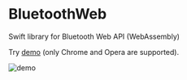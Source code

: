 # BluetoothWeb
Swift library for Bluetooth Web API (WebAssembly)

Try [demo](https://pureswift.github.io/BluetoothWeb) (only Chrome and Opera are supported).

![demo](https://user-images.githubusercontent.com/3419766/147490037-905dcd3a-97d2-4762-abbc-05b9a39c74b1.gif)
